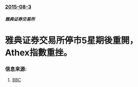 ### [2015-08-3](/news/2015/08/3/index.md)

##### 雅典证券交易所
# 雅典证券交易所停市5星期後重開，Athex指數重挫。 




### 信息来源:

1. [BBC](http://www.bbc.com/news/business-33754005)
